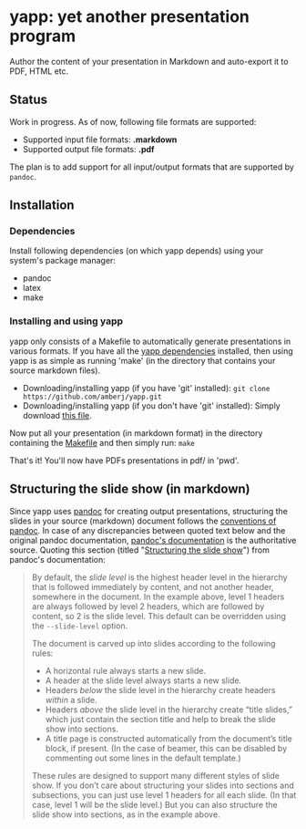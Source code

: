 # yapp: yet another presentation program

Author the content of your presentation in Markdown and auto-export it to PDF, HTML etc.

## Status
Work in progress. As of now, following file formats are supported:
* Supported input file formats: **.markdown**
* Supported output file formats: **.pdf**

The plan is to add support for all input/output formats that are
supported by ```pandoc```.

## Installation
### Dependencies
Install following dependencies (on which yapp depends) using your
system's package manager:
* pandoc
* latex
* make

### Installing and using yapp
yapp only consists of a Makefile to automatically generate presentations 
in various formats. If you have all the 
[yapp dependencies](https://github.com/amberj/yapp#dependencies) 
installed, then using yapp is as simple as running 'make' (in the 
directory that contains your source markdown files).
* Downloading/installing yapp (if you have 'git' installed):
```git clone https://github.com/amberj/yapp.git```
* Downloading/installing yapp (if you don't have 'git' installed):
Simply download
[this file](https://raw.github.com/amberj/yapp/master/Makefile).

Now put all your presentation (in markdown format) in the directory 
containing the 
[Makefile](https://raw.github.com/amberj/yapp/master/Makefile) and then 
simply run: ```make```

That's it! You'll now have PDFs presentations in pdf/ in 'pwd'.

## Structuring the slide show (in markdown)
Since yapp uses [pandoc](http://johnmacfarlane.net/pandoc/) for creating
output presentations, structuring the slides in your source (markdown) 
document follows the 
[conventions of pandoc](http://johnmacfarlane.net/pandoc/README.html#structuring-the-slide-show).
In case of any discrepancies between quoted text below and the original 
pandoc documentation, 
[pandoc's documentation](http://johnmacfarlane.net/pandoc/README.html#structuring-the-slide-show) 
is the authoritative source. Quoting this section 
(titled "[Structuring the slide show](http://johnmacfarlane.net/pandoc/README.html#structuring-the-slide-show)")
from pandoc's documentation:
> By default, the *slide level* is the highest header level in the hierarchy that is followed immediately by content, and not another header, somewhere in the document. In the example above, level 1 headers are always followed by level 2 headers, which are followed by content, so 2 is the slide level. This default can be overridden using the ```--slide-level``` option.
> 
> The document is carved up into slides according to the following rules:
> * A horizontal rule always starts a new slide.
> * A header at the slide level always starts a new slide.
> * Headers *below* the slide level in the hierarchy create headers *within* a slide.
> * Headers *above* the slide level in the hierarchy create “title slides,” which just contain the section title and help to break the slide show into sections.
> * A title page is constructed automatically from the document’s title block, if present. (In the case of beamer, this can be disabled by commenting out some lines in the default template.)
> 
> These rules are designed to support many different styles of slide show. If you don’t care about structuring your slides into sections and subsections, you can just use level 1 headers for all each slide. (In that case, level 1 will be the slide level.) But you can also structure the slide show into sections, as in the example above.
